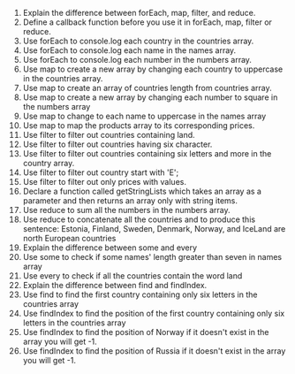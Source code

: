 1. Explain the difference between forEach, map, filter, and reduce.
2. Define a callback function before you use it in forEach, map, filter or reduce.
3. Use forEach to console.log each country in the countries array.
4. Use forEach to console.log each name in the names array.
5. Use forEach to console.log each number in the numbers array.
6. Use map to create a new array by changing each country to uppercase in the countries array.
7. Use map to create an array of countries length from countries array.
8. Use map to create a new array by changing each number to square in the numbers array
9. Use map to change to each name to uppercase in the names array
10. Use map to map the products array to its corresponding prices.
11. Use filter to filter out countries containing land.
12. Use filter to filter out countries having six character.
13. Use filter to filter out countries containing six letters and more in the country array.
14. Use filter to filter out country start with 'E';
15. Use filter to filter out only prices with values.
16. Declare a function called getStringLists which takes an array as a parameter and then returns an array only with string items.
17. Use reduce to sum all the numbers in the numbers array.
18. Use reduce to concatenate all the countries and to produce this sentence: Estonia, Finland, Sweden, Denmark, Norway, and IceLand are north European countries
19. Explain the difference between some and every
20. Use some to check if some names' length greater than seven in names array
21. Use every to check if all the countries contain the word land
22. Explain the difference between find and findIndex.
23. Use find to find the first country containing only six letters in the countries array
24. Use findIndex to find the position of the first country containing only six letters in the countries array
25. Use findIndex to find the position of Norway if it doesn't exist in the array you will get -1.
26. Use findIndex to find the position of Russia if it doesn't exist in the array you will get -1.